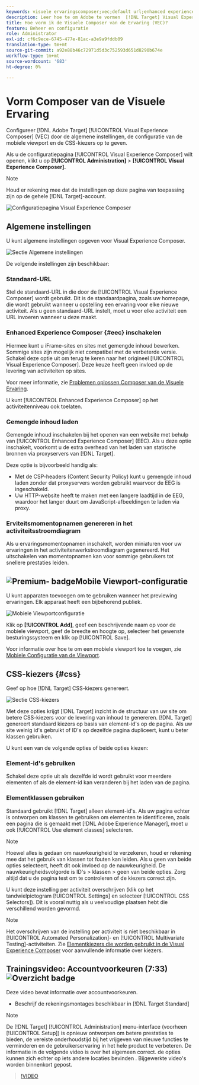 ```yaml
---
keywords: visuele ervaringscomposer;vec;default url;enhanced experience composer;eec;gemengde inhoud;beleving momentopnamen;mobiele viewport;css;css kiezers
description: Leer hoe te om Adobe te vormen  [!DNL Target] Visual Experience Composer (VEC) door zijn algemene montages, mobiele viewport configuratie, en CSS selecteurs te specificeren.
title: Hoe vorm ik de Visuele Composer van de Ervaring (VEC)?
feature: Beheer en configuratie
role: Administrator
exl-id: cf6c9ece-6745-477e-81ac-a3e9a9fddb09
translation-type: tm+mt
source-git-commit: a92e88b46c72971d5d3c752593d651d8290b674e
workflow-type: tm+mt
source-wordcount: '683'
ht-degree: 0%

---
```


# Vorm Composer van de Visuele Ervaring

Configureer [!DNL Adobe Target] [!UICONTROL Visual Experience Composer] (VEC) door de algemene instellingen, de configuratie van de mobiele viewport en de CSS-kiezers op te geven.

Als u de configuratiepagina [!UICONTROL Visual Experience Composer] wilt openen, klikt u op **[!UICONTROL Administration]** > **[!UICONTROL Visual Experience Composer].**

>[!NOTE]
>
>Houd er rekening mee dat de instellingen op deze pagina van toepassing zijn op de gehele [!DNL Target]-account.

![Configuratiepagina Visual Experience Composer](/help/administrating-target/assets/vec.png)

## Algemene instellingen

U kunt algemene instellingen opgeven voor Visual Experience Composer.

![Sectie Algemene instellingen](/help/administrating-target/assets/general-settings.png)

De volgende instellingen zijn beschikbaar:

### Standaard-URL

Stel de standaard-URL in die door de [!UICONTROL Visual Experience Composer] wordt gebruikt. Dit is de standaardpagina, zoals uw homepage, die wordt gebruikt wanneer u opstelling een ervaring voor elke nieuwe activiteit. Als u geen standaard-URL instelt, moet u voor elke activiteit een URL invoeren wanneer u deze maakt.

### Enhanced Experience Composer {#eec} inschakelen

Hiermee kunt u iFrame-sites en sites met gemengde inhoud bewerken. Sommige sites zijn mogelijk niet compatibel met de verbeterde versie. Schakel deze optie uit om terug te keren naar het origineel [!UICONTROL Visual Experience Composer]. Deze keuze heeft geen invloed op de levering van activiteiten op sites.

Voor meer informatie, zie [Problemen oplossen Composer van de Visuele Ervaring](/help/c-experiences/c-visual-experience-composer/r-troubleshoot-composer/troubleshoot-composer.md).

U kunt [!UICONTROL Enhanced Experience Composer] op het activiteitenniveau ook toelaten.

### Gemengde inhoud laden

Gemengde inhoud inschakelen bij het openen van een website met behulp van [!UICONTROL Enhanced Experience Composer] (EEC). Als u deze optie inschakelt, voorkomt u de extra overhead van het laden van statische bronnen via proxyservers van [!DNL Target].

Deze optie is bijvoorbeeld handig als:

* Met de CSP-headers (Content Security Policy) kunt u gemengde inhoud laden zonder dat proxyservers worden gebruikt waarvoor de EEG is ingeschakeld.
* Uw HTTP-website heeft te maken met een langere laadtijd in de EEG, waardoor het langer duurt om JavaScript-afbeeldingen te laden via proxy.

### Erviteitsmomentopnamen genereren in het activiteitsstroomdiagram

Als u ervaringsmomentopnamen inschakelt, worden miniaturen voor uw ervaringen in het activiteitenwerkstroomdiagram gegenereerd. Het uitschakelen van momentopnamen kan voor sommige gebruikers tot snellere prestaties leiden.

## ![Premium-](/help/assets/premium.png) badgeMobile Viewport-configuratie

U kunt apparaten toevoegen om te gebruiken wanneer het previewing ervaringen. Elk apparaat heeft een bijbehorend publiek.

![Mobiele Viewportconfiguratie](/help/administrating-target/assets/mobile-viewport-configuration.png)

Klik op **[!UICONTROL Add]**, geef een beschrijvende naam op voor de mobiele viewport, geef de breedte en hoogte op, selecteer het gewenste besturingssysteem en klik op [!UICONTROL Save].

Voor informatie over hoe te om een mobiele viewport toe te voegen, zie [Mobiele Configuratie van de Viewport](/help/c-experiences/c-visual-experience-composer/mobile-viewports.md).

## CSS-kiezers {#css}

Geef op hoe [!DNL Target] CSS-kiezers genereert.

![Sectie CSS-kiezers](/help/administrating-target/assets/css-selectors.png)

Met deze opties krijgt [!DNL Target] inzicht in de structuur van uw site om betere CSS-kiezers voor de levering van inhoud te genereren. [!DNL Target] genereert standaard kiezers op basis van element-id&#39;s op de pagina. Als uw site weinig id&#39;s gebruikt of ID&#39;s op dezelfde pagina dupliceert, kunt u beter klassen gebruiken.

U kunt een van de volgende opties of beide opties kiezen:

### Element-id&#39;s gebruiken

Schakel deze optie uit als dezelfde id wordt gebruikt voor meerdere elementen of als de element-id kan veranderen bij het laden van de pagina.

### Elementklassen gebruiken

Standaard gebruikt [!DNL Target] alleen element-id&#39;s. Als uw pagina echter is ontworpen om klassen te gebruiken om elementen te identificeren, zoals een pagina die is gemaakt met [!DNL Adobe Experience Manager], moet u ook [!UICONTROL Use element classes] selecteren.

>[!NOTE]
>
>Hoewel alles is gedaan om nauwkeurigheid te verzekeren, houd er rekening mee dat het gebruik van klassen tot fouten kan leiden. Als u geen van beide opties selecteert, heeft dit ook invloed op de nauwkeurigheid. De nauwkeurigheidsvolgorde is ID&#39;s > klassen > geen van beide opties. Zorg altijd dat u de pagina test om te controleren of de kiezers correct zijn.

U kunt deze instelling per activiteit overschrijven (klik op het tandwielpictogram [!UICONTROL Settings] en selecteer [!UICONTROL CSS Selectors]). Dit is vooral nuttig als u veelvoudige plaatsen hebt die verschillend worden gevormd.

>[!NOTE]
>
>Het overschrijven van de instelling per activiteit is niet beschikbaar in [!UICONTROL Automated Personalization]- en [!UICONTROL Multivariate Testing]-activiteiten.  Zie [Elementkiezers die worden gebruikt in de Visual Experience Composer](/help/c-experiences/c-visual-experience-composer/vec-selectors.md) voor aanvullende informatie over kiezers.

## Trainingsvideo: Accountvoorkeuren (7:33) ![Overzicht badge](/help/assets/overview.png)

Deze video bevat informatie over accountvoorkeuren.

* Beschrijf de rekeningsmontages beschikbaar in [!DNL Target Standard]

>[!NOTE]
>
>De [!DNL Target] [!UICONTROL Administration] menu-interface (voorheen [!UICONTROL Setup]) is opnieuw ontworpen om betere prestaties te bieden, de vereiste onderhoudstijd bij het vrijgeven van nieuwe functies te verminderen en de gebruikerservaring in het hele product te verbeteren. De informatie in de volgende video is over het algemeen correct. de opties kunnen zich echter op iets andere locaties bevinden . Bijgewerkte video&#39;s worden binnenkort gepost.

>[!VIDEO](https://video.tv.adobe.com/v/17379)
